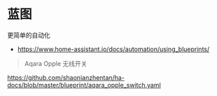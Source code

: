 # 蓝图

更简单的自动化

- https://www.home-assistant.io/docs/automation/using_blueprints/

> Aqara Opple 无线开关

https://github.com/shaonianzhentan/ha-docs/blob/master/blueprint/aqara_opple_switch.yaml

